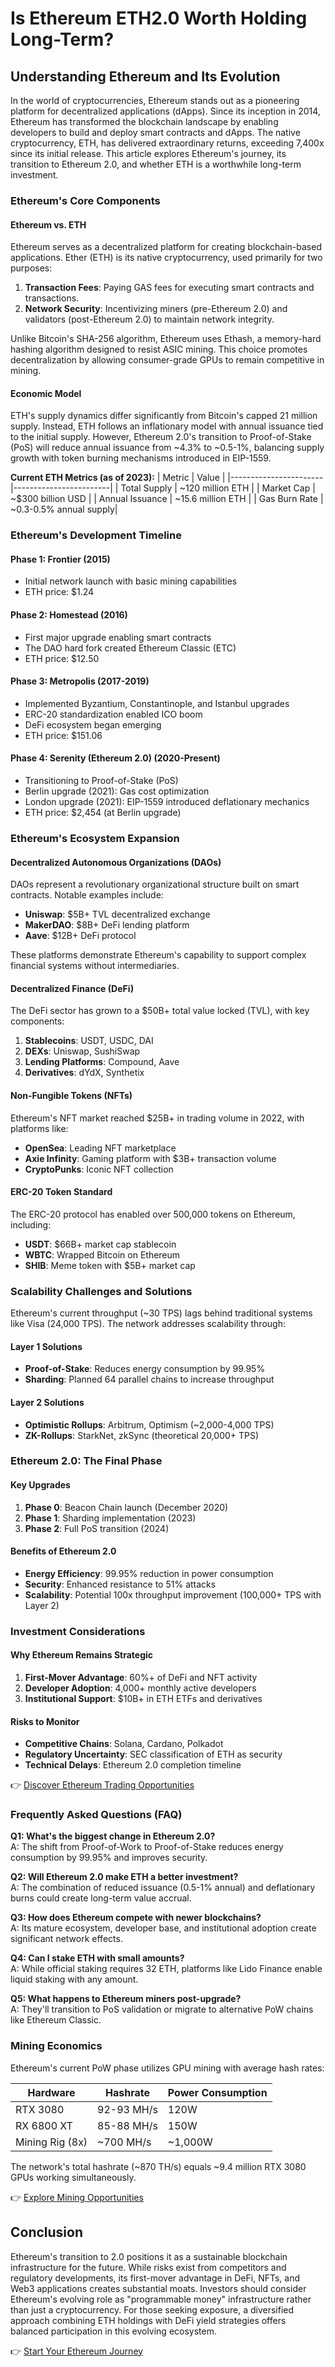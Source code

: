# Is Ethereum ETH2.0 Worth Holding Long-Term?

## Understanding Ethereum and Its Evolution

In the world of cryptocurrencies, Ethereum stands out as a pioneering platform for decentralized applications (dApps). Since its inception in 2014, Ethereum has transformed the blockchain landscape by enabling developers to build and deploy smart contracts and dApps. The native cryptocurrency, ETH, has delivered extraordinary returns, exceeding 7,400x since its initial release. This article explores Ethereum's journey, its transition to Ethereum 2.0, and whether ETH is a worthwhile long-term investment.

### Ethereum's Core Components

#### Ethereum vs. ETH

Ethereum serves as a decentralized platform for creating blockchain-based applications. Ether (ETH) is its native cryptocurrency, used primarily for two purposes:

1. **Transaction Fees**: Paying GAS fees for executing smart contracts and transactions.
2. **Network Security**: Incentivizing miners (pre-Ethereum 2.0) and validators (post-Ethereum 2.0) to maintain network integrity.

Unlike Bitcoin's SHA-256 algorithm, Ethereum uses Ethash, a memory-hard hashing algorithm designed to resist ASIC mining. This choice promotes decentralization by allowing consumer-grade GPUs to remain competitive in mining.

#### Economic Model

ETH's supply dynamics differ significantly from Bitcoin's capped 21 million supply. Instead, ETH follows an inflationary model with annual issuance tied to the initial supply. However, Ethereum 2.0's transition to Proof-of-Stake (PoS) will reduce annual issuance from ~4.3% to ~0.5-1%, balancing supply growth with token burning mechanisms introduced in EIP-1559.

**Current ETH Metrics (as of 2023):**
| Metric                | Value                  |
|-----------------------|------------------------|
| Total Supply          | ~120 million ETH       |
| Market Cap            | ~$300 billion USD      |
| Annual Issuance       | ~15.6 million ETH      |
| Gas Burn Rate         | ~0.3-0.5% annual supply|

### Ethereum's Development Timeline

#### Phase 1: Frontier (2015)
- Initial network launch with basic mining capabilities
- ETH price: $1.24

#### Phase 2: Homestead (2016)
- First major upgrade enabling smart contracts
- The DAO hard fork created Ethereum Classic (ETC)
- ETH price: $12.50

#### Phase 3: Metropolis (2017-2019)
- Implemented Byzantium, Constantinople, and Istanbul upgrades
- ERC-20 standardization enabled ICO boom
- DeFi ecosystem began emerging
- ETH price: $151.06

#### Phase 4: Serenity (Ethereum 2.0) (2020-Present)
- Transitioning to Proof-of-Stake (PoS)
- Berlin upgrade (2021): Gas cost optimization
- London upgrade (2021): EIP-1559 introduced deflationary mechanics
- ETH price: $2,454 (at Berlin upgrade)

### Ethereum's Ecosystem Expansion

#### Decentralized Autonomous Organizations (DAOs)

DAOs represent a revolutionary organizational structure built on smart contracts. Notable examples include:

- **Uniswap**: $5B+ TVL decentralized exchange
- **MakerDAO**: $8B+ DeFi lending platform
- **Aave**: $12B+ DeFi protocol

These platforms demonstrate Ethereum's capability to support complex financial systems without intermediaries.

#### Decentralized Finance (DeFi)

The DeFi sector has grown to a $50B+ total value locked (TVL), with key components:

1. **Stablecoins**: USDT, USDC, DAI
2. **DEXs**: Uniswap, SushiSwap
3. **Lending Platforms**: Compound, Aave
4. **Derivatives**: dYdX, Synthetix

#### Non-Fungible Tokens (NFTs)

Ethereum's NFT market reached $25B+ in trading volume in 2022, with platforms like:

- **OpenSea**: Leading NFT marketplace
- **Axie Infinity**: Gaming platform with $3B+ transaction volume
- **CryptoPunks**: Iconic NFT collection

#### ERC-20 Token Standard

The ERC-20 protocol has enabled over 500,000 tokens on Ethereum, including:

- **USDT**: $66B+ market cap stablecoin
- **WBTC**: Wrapped Bitcoin on Ethereum
- **SHIB**: Meme token with $5B+ market cap

### Scalability Challenges and Solutions

Ethereum's current throughput (~30 TPS) lags behind traditional systems like Visa (24,000 TPS). The network addresses scalability through:

#### Layer 1 Solutions
- **Proof-of-Stake**: Reduces energy consumption by 99.95%
- **Sharding**: Planned 64 parallel chains to increase throughput

#### Layer 2 Solutions
- **Optimistic Rollups**: Arbitrum, Optimism (~2,000-4,000 TPS)
- **ZK-Rollups**: StarkNet, zkSync (theoretical 20,000+ TPS)

### Ethereum 2.0: The Final Phase

#### Key Upgrades
1. **Phase 0**: Beacon Chain launch (December 2020)
2. **Phase 1**: Sharding implementation (2023)
3. **Phase 2**: Full PoS transition (2024)

#### Benefits of Ethereum 2.0
- **Energy Efficiency**: 99.95% reduction in power consumption
- **Security**: Enhanced resistance to 51% attacks
- **Scalability**: Potential 100x throughput improvement (100,000+ TPS with Layer 2)

### Investment Considerations

#### Why Ethereum Remains Strategic
1. **First-Mover Advantage**: 60%+ of DeFi and NFT activity
2. **Developer Adoption**: 4,000+ monthly active developers
3. **Institutional Support**: $10B+ in ETH ETFs and derivatives

#### Risks to Monitor
- **Competitive Chains**: Solana, Cardano, Polkadot
- **Regulatory Uncertainty**: SEC classification of ETH as security
- **Technical Delays**: Ethereum 2.0 completion timeline

👉 [Discover Ethereum Trading Opportunities](https://bit.ly/okx-bonus)

### Frequently Asked Questions (FAQ)

**Q1: What's the biggest change in Ethereum 2.0?**  
A: The shift from Proof-of-Work to Proof-of-Stake reduces energy consumption by 99.95% and improves security.

**Q2: Will Ethereum 2.0 make ETH a better investment?**  
A: The combination of reduced issuance (0.5-1% annual) and deflationary burns could create long-term value accrual.

**Q3: How does Ethereum compete with newer blockchains?**  
A: Its mature ecosystem, developer base, and institutional adoption create significant network effects.

**Q4: Can I stake ETH with small amounts?**  
A: While official staking requires 32 ETH, platforms like Lido Finance enable liquid staking with any amount.

**Q5: What happens to Ethereum miners post-upgrade?**  
A: They'll transition to PoS validation or migrate to alternative PoW chains like Ethereum Classic.

### Mining Economics

Ethereum's current PoW phase utilizes GPU mining with average hash rates:

| Hardware       | Hashrate   | Power Consumption |
|----------------|------------|-------------------|
| RTX 3080       | 92-93 MH/s | 120W               |
| RX 6800 XT     | 85-88 MH/s | 150W               |
| Mining Rig (8x)| ~700 MH/s  | ~1,000W            |

The network's total hashrate (~870 TH/s) equals ~9.4 million RTX 3080 GPUs working simultaneously.

👉 [Explore Mining Opportunities](https://bit.ly/okx-bonus)

## Conclusion

Ethereum's transition to 2.0 positions it as a sustainable blockchain infrastructure for the future. While risks exist from competitors and regulatory developments, its first-mover advantage in DeFi, NFTs, and Web3 applications creates substantial moats. Investors should consider Ethereum's evolving role as "programmable money" infrastructure rather than just a cryptocurrency. For those seeking exposure, a diversified approach combining ETH holdings with DeFi yield strategies offers balanced participation in this evolving ecosystem.

👉 [Start Your Ethereum Journey](https://bit.ly/okx-bonus)